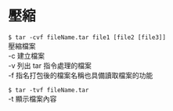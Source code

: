 # 壓縮

`$ tar -cvf fileName.tar file1 [file2 [file3]]`  
壓縮檔案  
-c 建立檔案  
-v 列出 tar 指令處理的檔案  
-f 指名打包後的檔案名稱也具備讀取檔案的功能

`$ tar -tvf fileName.tar`  
-t 顯示檔案內容


